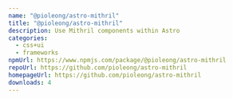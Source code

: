 ```yaml
---
name: "@pioleong/astro-mithril"
title: "@pioleong/astro-mithril"
description: Use Mithril components within Astro
categories:
  - css+ui
  - frameworks
npmUrl: https://www.npmjs.com/package/@pioleong/astro-mithril
repoUrl: https://github.com/pioleong/astro-mithril
homepageUrl: https://github.com/pioleong/astro-mithril
downloads: 4
---
```

